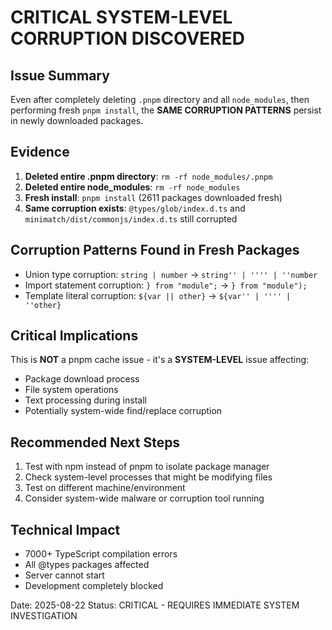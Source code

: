 # CRITICAL SYSTEM-LEVEL CORRUPTION DISCOVERED

## Issue Summary
Even after completely deleting `.pnpm` directory and all `node_modules`, then performing fresh `pnpm install`, the **SAME CORRUPTION PATTERNS** persist in newly downloaded packages.

## Evidence
1. **Deleted entire .pnpm directory**: `rm -rf node_modules/.pnpm`
2. **Deleted entire node_modules**: `rm -rf node_modules`  
3. **Fresh install**: `pnpm install` (2611 packages downloaded fresh)
4. **Same corruption exists**: `@types/glob/index.d.ts` and `minimatch/dist/commonjs/index.d.ts` still corrupted

## Corruption Patterns Found in Fresh Packages
- Union type corruption: `string | number` → `string'' | '''' | ''number`
- Import statement corruption: `} from "module";` → `} from "module");`
- Template literal corruption: `${var || other}` → `${var'' | '''' | ''other}`

## Critical Implications
This is **NOT** a pnpm cache issue - it's a **SYSTEM-LEVEL** issue affecting:
- Package download process
- File system operations
- Text processing during install
- Potentially system-wide find/replace corruption

## Recommended Next Steps
1. Test with npm instead of pnpm to isolate package manager
2. Check system-level processes that might be modifying files
3. Test on different machine/environment
4. Consider system-wide malware or corruption tool running

## Technical Impact
- 7000+ TypeScript compilation errors
- All @types packages affected
- Server cannot start
- Development completely blocked

Date: 2025-08-22
Status: CRITICAL - REQUIRES IMMEDIATE SYSTEM INVESTIGATION